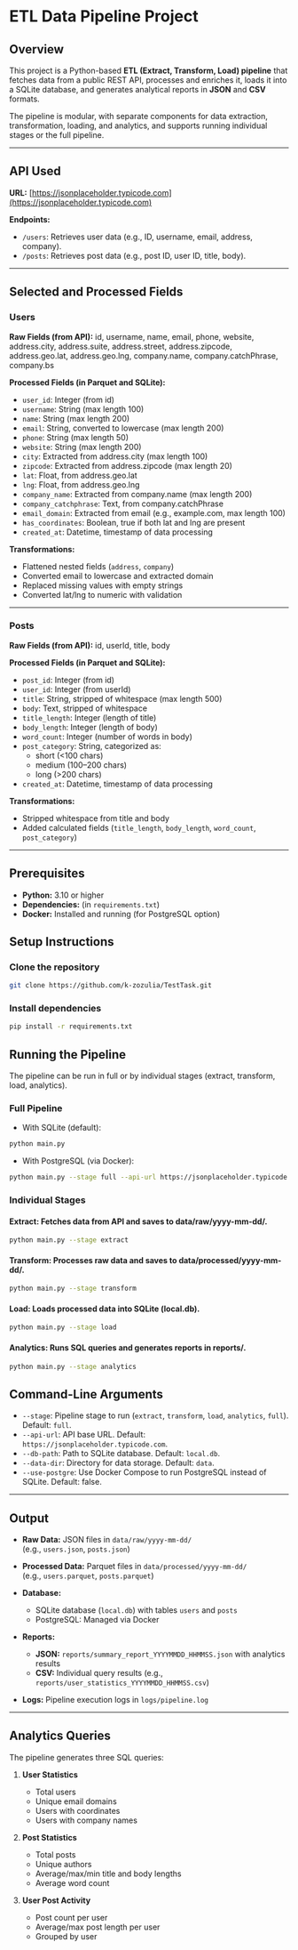 # ETL Data Pipeline Project

## Overview
This project is a Python-based **ETL (Extract, Transform, Load) pipeline** that fetches data from a public REST API, processes and enriches it, loads it into a SQLite database, and generates analytical reports in **JSON** and **CSV** formats.  

The pipeline is modular, with separate components for data extraction, transformation, loading, and analytics, and supports running individual stages or the full pipeline.

---

## API Used
**URL:** [https://jsonplaceholder.typicode.com](https://jsonplaceholder.typicode.com)

**Endpoints:**
- `/users`: Retrieves user data (e.g., ID, username, email, address, company).
- `/posts`: Retrieves post data (e.g., post ID, user ID, title, body).

---

## Selected and Processed Fields

### Users
**Raw Fields (from API):**
id, username, name, email, phone, website, address.city, address.suite, address.street, address.zipcode, address.geo.lat, address.geo.lng,
company.name, company.catchPhrase, company.bs

**Processed Fields (in Parquet and SQLite):**
- `user_id`: Integer (from id)  
- `username`: String (max length 100)  
- `name`: String (max length 200)  
- `email`: String, converted to lowercase (max length 200)  
- `phone`: String (max length 50)  
- `website`: String (max length 200)  
- `city`: Extracted from address.city (max length 100)  
- `zipcode`: Extracted from address.zipcode (max length 20)  
- `lat`: Float, from address.geo.lat  
- `lng`: Float, from address.geo.lng  
- `company_name`: Extracted from company.name (max length 200)  
- `company_catchphrase`: Text, from company.catchPhrase  
- `email_domain`: Extracted from email (e.g., example.com, max length 100)  
- `has_coordinates`: Boolean, true if both lat and lng are present  
- `created_at`: Datetime, timestamp of data processing  

**Transformations:**
- Flattened nested fields (`address`, `company`)  
- Converted email to lowercase and extracted domain  
- Replaced missing values with empty strings  
- Converted lat/lng to numeric with validation  

---

### Posts
**Raw Fields (from API):**
id, userId, title, body

**Processed Fields (in Parquet and SQLite):**
- `post_id`: Integer (from id)  
- `user_id`: Integer (from userId)  
- `title`: String, stripped of whitespace (max length 500)  
- `body`: Text, stripped of whitespace  
- `title_length`: Integer (length of title)  
- `body_length`: Integer (length of body)  
- `word_count`: Integer (number of words in body)  
- `post_category`: String, categorized as:
  - short (<100 chars)  
  - medium (100–200 chars)  
  - long (>200 chars)  
- `created_at`: Datetime, timestamp of data processing  

**Transformations:**
- Stripped whitespace from title and body  
- Added calculated fields (`title_length`, `body_length`, `word_count`, `post_category`)  


---

## Prerequisites
- **Python:** 3.10 or higher  
- **Dependencies:** (in `requirements.txt`)
- **Docker:** Installed and running (for PostgreSQL option)


## Setup Instructions

### Clone the repository
```bash
git clone https://github.com/k-zozulia/TestTask.git
```

### Install dependencies
```bash
pip install -r requirements.txt
```

## Running the Pipeline

The pipeline can be run in full or by individual stages (extract, transform, load, analytics).

### Full Pipeline
- With SQLite (default):
```bash
python main.py
```
- With PostgreSQL (via Docker):
```bash
python main.py --stage full --api-url https://jsonplaceholder.typicode.com --use-postgre --data-dir data
```

### Individual Stages

#### Extract: Fetches data from API and saves to data/raw/yyyy-mm-dd/.

```bash
python main.py --stage extract
```

#### Transform: Processes raw data and saves to data/processed/yyyy-mm-dd/.

```bash
python main.py --stage transform
```

#### Load: Loads processed data into SQLite (local.db).

```bash
python main.py --stage load
```

#### Analytics: Runs SQL queries and generates reports in reports/.
```bash
python main.py --stage analytics
```

## Command-Line Arguments

- `--stage`: Pipeline stage to run (`extract`, `transform`, `load`, `analytics`, `full`). Default: `full`.  
- `--api-url`: API base URL. Default: `https://jsonplaceholder.typicode.com`.  
- `--db-path`: Path to SQLite database. Default: `local.db`.  
- `--data-dir`: Directory for data storage. Default: `data`.
- `--use-postgre`: Use Docker Compose to run PostgreSQL instead of SQLite. Default: false.

---
## Output

- **Raw Data:** JSON files in `data/raw/yyyy-mm-dd/`  
  (e.g., `users.json`, `posts.json`)  

- **Processed Data:** Parquet files in `data/processed/yyyy-mm-dd/`  
  (e.g., `users.parquet`, `posts.parquet`)  

- **Database:** 
  - SQLite database (`local.db`) with tables `users` and `posts`  
  - PostgreSQL: Managed via Docker

- **Reports:**
  - **JSON:** `reports/summary_report_YYYYMMDD_HHMMSS.json` with analytics results  
  - **CSV:** Individual query results (e.g., `reports/user_statistics_YYYYMMDD_HHMMSS.csv`)  

- **Logs:** Pipeline execution logs in `logs/pipeline.log`  

---

## Analytics Queries
The pipeline generates three SQL queries:

1. **User Statistics**
   - Total users  
   - Unique email domains  
   - Users with coordinates  
   - Users with company names  

2. **Post Statistics**
   - Total posts  
   - Unique authors  
   - Average/max/min title and body lengths  
   - Average word count  

3. **User Post Activity**
   - Post count per user  
   - Average/max post length per user  
   - Grouped by user  

